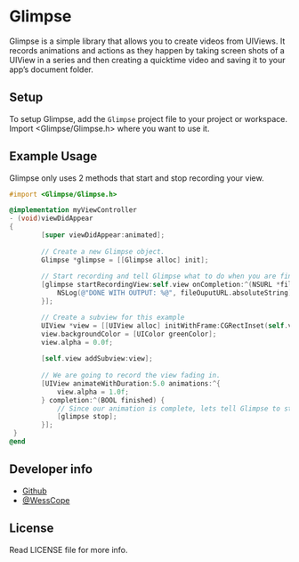 # Glimpse
Glimpse is a simple library that allows you to create videos from UIViews.  It records animations and actions as they happen by taking screen shots of a UIView in a series and then creating a quicktime video and saving it to your app’s document folder.

## Setup
To setup Glimpse, add the `Glimpse` project file to your project or workspace. Import <Glimpse/Glimpse.h> where you want to use it.

## Example Usage
Glimpse only uses 2 methods that start and stop recording your view.

```objectivec
#import <Glimpse/Glimpse.h>

@implementation myViewController
- (void)viewDidAppear
{
	    [super viewDidAppear:animated];
    
    	// Create a new Glimpse object.
	    Glimpse *glimpse = [[Glimpse alloc] init];
	    
	    // Start recording and tell Glimpse what to do when you are finished
    	[glimpse startRecordingView:self.view onCompletion:^(NSURL *fileOuputURL) {
        	NSLog(@"DONE WITH OUTPUT: %@", fileOuputURL.absoluteString);
	    }];

		// Create a subview for this example
    	UIView *view = [[UIView alloc] initWithFrame:CGRectInset(self.view.bounds, 40.0f 40.0f)];
	    view.backgroundColor = [UIColor greenColor];
	    view.alpha = 0.0f;
    	
    	[self.view addSubview:view];
    
    	// We are going to record the view fading in.
	    [UIView animateWithDuration:5.0 animations:^{
    	    view.alpha = 1.0f;
	    } completion:^(BOOL finished) {
	    	// Since our animation is complete, lets tell Glimpse to stop recording.
    	    [glimpse stop];
	    }];
 }
@end
```
## Developer info
* [Github](http://www.github.com/wess)
* [@WessCope](http://www.twitter.com/wesscope)

## License
Read LICENSE file for more info.
